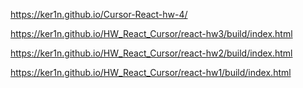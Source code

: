 https://ker1n.github.io/Cursor-React-hw-4/

https://ker1n.github.io/HW_React_Cursor/react-hw3/build/index.html

https://ker1n.github.io/HW_React_Cursor/react-hw2/build/index.html

https://ker1n.github.io/HW_React_Cursor/react-hw1/build/index.html


